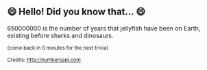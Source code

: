 ## 😄 Hello! Did you know that... 😄
650000000 is the number of years that jellyfish have been on Earth, existing before sharks and dinosaurs.

<sup>(come back in 5 minutes for the next trivia)</sup>


<sup>Credits: http://numbersapi.com</sup>
